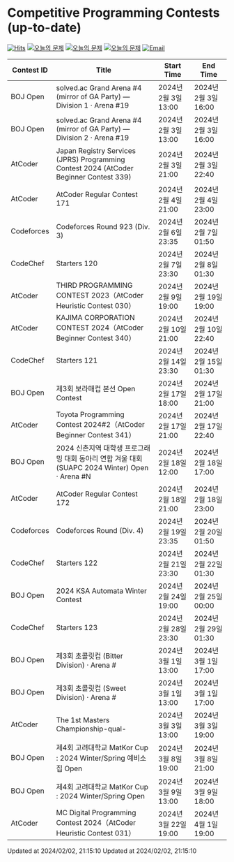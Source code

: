 Competitive Programming Contests (up-to-date)
========
[![Hits](https://hits.seeyoufarm.com/api/count/incr/badge.svg?url=https%3A%2F%2Fgithub.com%2Fika9810%2FCompetitive-Programming-Contests&count_bg=%2379C83D&title_bg=%23555555&icon=&icon_color=%23E7E7E7&title=hits&edge_flat=false)](https://hits.seeyoufarm.com)
[![오늘의 문제](https://img.shields.io/badge/Today's%20ABC-Link-lightpink)](https://github.com/ika9810/Atcoder-Daily-Contests/blob/main/ABC.md) 
[![오늘의 문제](https://img.shields.io/badge/Today's%20ARC-Link-orange)](https://github.com/ika9810/Atcoder-Daily-Contests/blob/main/ARC.md) 
[![오늘의 문제](https://img.shields.io/badge/Today's%20AGC-Link-red)](https://github.com/ika9810/Atcoder-Daily-Contests/blob/main/AGC.md) 
[![Email](https://img.shields.io/badge/Email-ika7204@naver.com-ff69b4)](mailTo:ika7204@naver.com)

 Contest ID | Title | Start Time | End Time |
---|---|---|---|
| BOJ Open | solved.ac Grand Arena #4 (mirror of GA Party) — Division 1 · Arena #19 | 2024년 2월 3일 13:00 | 2024년 2월 3일 16:00 |
| BOJ Open | solved.ac Grand Arena #4 (mirror of GA Party) — Division 2 · Arena #19 | 2024년 2월 3일 13:00 | 2024년 2월 3일 16:00 |
| AtCoder | Japan Registry Services (JPRS) Programming Contest 2024 (AtCoder Beginner Contest 339) | 2024년 2월 3일 21:00 | 2024년 2월 3일 22:40 |
| AtCoder | AtCoder Regular Contest 171 | 2024년 2월 4일 21:00 | 2024년 2월 4일 23:00 |
| Codeforces | Codeforces Round 923 (Div. 3) | 2024년 2월 6일 23:35 | 2024년 2월 7일 01:50 |
| CodeChef | Starters 120 | 2024년 2월 7일 23:30 | 2024년 2월 8일 01:30 |
| AtCoder | THIRD PROGRAMMING CONTEST 2023（AtCoder Heuristic Contest 030） | 2024년 2월 9일 19:00 | 2024년 2월 19일 19:00 |
| AtCoder | KAJIMA CORPORATION CONTEST 2024（AtCoder Beginner Contest 340） | 2024년 2월 10일 21:00 | 2024년 2월 10일 22:40 |
| CodeChef | Starters 121 | 2024년 2월 14일 23:30 | 2024년 2월 15일 01:30 |
| BOJ Open | 제3회 보라매컵 본선 Open Contest | 2024년 2월 17일 18:00 | 2024년 2월 17일 21:00 |
| AtCoder | Toyota Programming Contest 2024#2（AtCoder Beginner Contest 341） | 2024년 2월 17일 21:00 | 2024년 2월 17일 22:40 |
| BOJ Open | 2024 신촌지역 대학생 프로그래밍 대회 동아리 연합 겨울 대회 (SUAPC 2024 Winter) Open · Arena #N | 2024년 2월 18일 12:00 | 2024년 2월 18일 17:00 |
| AtCoder | AtCoder Regular Contest 172 | 2024년 2월 18일 21:00 | 2024년 2월 18일 23:00 |
| Codeforces | Codeforces Round (Div. 4) | 2024년 2월 19일 23:35 | 2024년 2월 20일 01:50 |
| CodeChef | Starters 122 | 2024년 2월 21일 23:30 | 2024년 2월 22일 01:30 |
| BOJ Open | 2024 KSA Automata Winter Contest | 2024년 2월 24일 19:00 | 2024년 2월 25일 00:00 |
| CodeChef | Starters 123 | 2024년 2월 28일 23:30 | 2024년 2월 29일 01:30 |
| BOJ Open | 제3회 초콜릿컵 (Bitter Division) · Arena # | 2024년 3월 1일 13:00 | 2024년 3월 1일 17:00 |
| BOJ Open | 제3회 초콜릿컵 (Sweet Division) · Arena # | 2024년 3월 1일 13:00 | 2024년 3월 1일 17:00 |
| AtCoder | The 1st Masters Championship-qual- | 2024년 3월 3일 13:00 | 2024년 3월 3일 19:00 |
| BOJ Open | 제4회 고려대학교 MatKor Cup : 2024 Winter/Spring 예비소집 Open | 2024년 3월 8일 19:00 | 2024년 3월 8일 21:00 |
| BOJ Open | 제4회 고려대학교 MatKor Cup : 2024 Winter/Spring Open | 2024년 3월 9일 13:00 | 2024년 3월 9일 18:00 |
| AtCoder | MC Digital Programming Contest 2024（AtCoder Heuristic Contest 031） | 2024년 3월 22일 19:00 | 2024년 4월 1일 19:00 |

Updated at 2024/02/02, 21:15:10
Updated at 2024/02/02, 21:15:10
